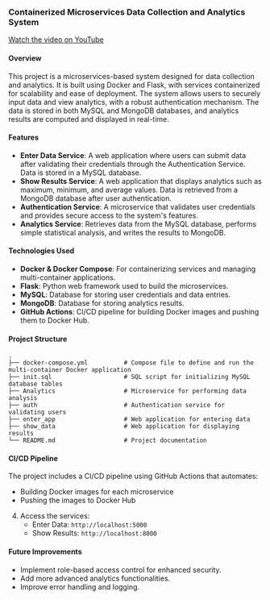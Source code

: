 ### Containerized Microservices Data Collection and Analytics System

[Watch the video on YouTube](https://youtu.be/6NIqXeBW9tc?si=26kTmOqhy3XHNaEw)

#### Overview
This project is a microservices-based system designed for data collection and analytics. It is built using Docker and Flask, with services containerized for scalability and ease of deployment. The system allows users to securely input data and view analytics, with a robust authentication mechanism. The data is stored in both MySQL and MongoDB databases, and analytics results are computed and displayed in real-time.

#### Features
- **Enter Data Service**: A web application where users can submit data after validating their credentials through the Authentication Service. Data is stored in a MySQL database.
- **Show Results Service**: A web application that displays analytics such as maximum, minimum, and average values. Data is retrieved from a MongoDB database after user authentication.
- **Authentication Service**: A microservice that validates user credentials and provides secure access to the system's features.
- **Analytics Service**: Retrieves data from the MySQL database, performs simple statistical analysis, and writes the results to MongoDB.

#### Technologies Used
- **Docker & Docker Compose**: For containerizing services and managing multi-container applications.
- **Flask**: Python web framework used to build the microservices.
- **MySQL**: Database for storing user credentials and data entries.
- **MongoDB**: Database for storing analytics results.
- **GitHub Actions**: CI/CD pipeline for building Docker images and pushing them to Docker Hub.

#### Project Structure
```
.
├── docker-compose.yml          # Compose file to define and run the multi-container Docker application
├── init.sql                    # SQL script for initializing MySQL database tables
├── Analytics                   # Microservice for performing data analysis
├── auth                        # Authentication service for validating users
├── enter_app                   # Web application for entering data
├── show_data                   # Web application for displaying results
└── README.md                   # Project documentation
```

#### CI/CD Pipeline
The project includes a CI/CD pipeline using GitHub Actions that automates:
- Building Docker images for each microservice
- Pushing the images to Docker Hub


4. Access the services:
   - Enter Data: `http://localhost:5000`
   - Show Results: `http://localhost:8000`

#### Future Improvements
- Implement role-based access control for enhanced security.
- Add more advanced analytics functionalities.
- Improve error handling and logging.
